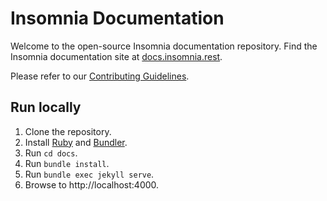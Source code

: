 # Insomnia Documentation

Welcome to the open-source Insomnia documentation repository. Find the Insomnia documentation site at [docs.insomnia.rest](https://docs.insomnia.rest/).

Please refer to our [Contributing Guidelines](/CONTRIBUTING.md).

## Run locally

1. Clone the repository.
2. Install [Ruby](https://www.ruby-lang.org/en/) and [Bundler](https://bundler.io/).
3. Run `cd docs`.
4. Run `bundle install`.
5. Run `bundle exec jekyll serve`.
6. Browse to http://localhost:4000.